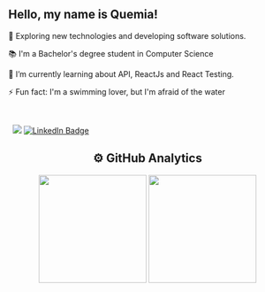 
<!-- <img alt="Hi, I'm Quemia" src="./assets/cover.png" /> -->
<div align="left">
  <h2>Hello, my name is Quemia!</h2>
    <p> 🔭 Exploring new technologies and developing software solutions.</p>
    <p> 📚 I'm a Bachelor's degree student in Computer Science</p>
    <p> 🌱 I’m currently learning about API, ReactJs and React Testing.</p>
    <p> ⚡ Fun fact: I'm a swimming lover, but I'm afraid of the water</p>
  <br />
  
  &nbsp;
    <span>
      <a href="mailto:quemiac@gmail.com"><img src="https://img.shields.io/badge/Gmail-D14836?style=flatsquare&logo=gmail&logoColor=white" /></a>
[![LinkedIn Badge](https://img.shields.io/badge/LinkedIn-0077B5?style=flatsquare&logo=linkedin&logoColor=white)](https://www.linkedin.com/in/quemia-caroline-alves-de-oliveira-635042209/)
    </span>
  
  <div display:"block" align="center">
    <h2>⚙️ GitHub Analytics</h2>
      <img height="195px" src="https://github-readme-stats.vercel.app/api?username=quemia&show_icons=true&theme=radical&count_private=true"/>
      <img height="195px" src="https://github-readme-stats.vercel.app/api/top-langs/?username=quemia&layout=compact&theme=radical">
<!--           <br /> -->
<!--           <br /> -->
<!--       <img height="195px" src="https://github-readme-streak-stats.herokuapp.com/?user=quemia&theme=radical&hide_border=false"/> -->
  </div>
</div>
